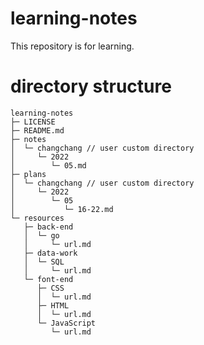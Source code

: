 # learning-notes
This repository is for learning.

# directory structure

```
learning-notes
├─ LICENSE
├─ README.md
├─ notes
│  └─ changchang // user custom directory
│     └─ 2022
│        └─ 05.md
├─ plans
│  └─ changchang // user custom directory
│     └─ 2022
│        └─ 05
│           └─ 16-22.md
└─ resources
   ├─ back-end
   │  └─ go
   │     └─ url.md
   ├─ data-work
   │  └─ SQL
   │     └─ url.md
   └─ font-end
      ├─ CSS
      │  └─ url.md
      ├─ HTML
      │  └─ url.md
      └─ JavaScript
         └─ url.md

```